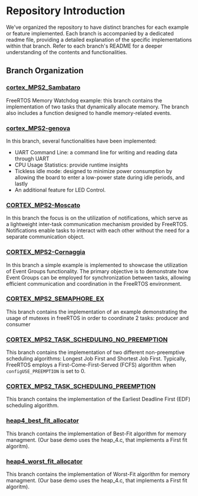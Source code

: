 # Repository Introduction

We've organized the repository to have distinct branches for each example or feature implemented. 
Each branch is accompanied by a dedicated readme file, providing a detailed explanation of the specific implementations within that branch. 
Refer to each branch's README for a deeper understanding of the contents and functionalities. 

## Branch Organization

### [cortex_MPS2_Sambataro](https://baltig.polito.it/caos2023/group36/-/tree/cortex_MPS2_Sambataro)
FreeRTOS Memory Watchdog example: this branch contains the implementation of two tasks that dynamically allocate memory. 
The branch also includes a function designed to handle memory-related events.

### [cortex_MPS2-genova](https://baltig.polito.it/caos2023/group36/-/blob/CORTEX_MPS2-genova)
In this branch, several functionalities have been implemented: 
- UART Command Line: a command line for writing and reading data through UART
- CPU Usage Statistics: provide runtime insights
- Tickless idle mode: designed to minimize power consumption by allowing the board to enter a low-power state during idle periods, and lastly
- An additional feature for LED Control.

### [CORTEX_MPS2-Moscato](https://baltig.polito.it/caos2023/group36/-/tree/CORTEX_MPS2-Moscato)
In this branch the focus is on the utilization of notifications, which serve as a lightweight inter-task communication mechanism provided by FreeRTOS. Notifications enable tasks to interact with each other without the need for a separate communication object.

### [CORTEX_MPS2-Cornaggia](https://baltig.polito.it/caos2023/group36/-/blob/CORTEX_MPS2-Cornaggia/-branch)
In this branch a simple example is implemented to showcase the utilization of Event Groups functionality. 
The primary objective is to demonstrate how Event Groups can be employed for synchronization between tasks, allowing efficient communication and coordination in the FreeRTOS environment.


### [CORTEX_MPS2_SEMAPHORE_EX](https://baltig.polito.it/caos2023/group36/-/tree/CORTEX_MPS2_SEMAPHORE_EX)
This branch contains the implementation of an example demonstrating the usage of mutexes in freeRTOS in order to coordinate 2 tasks: producer and consumer

### [CORTEX_MPS2_TASK_SCHEDULING_NO_PREEMPTION](https://baltig.polito.it/caos2023/group36/-/tree/CORTEX_MPS2_TASK_SCHEDULING_NO_PREEMPTION)
This branch contains the implementation of two different non-preemptive scheduling algorithms: Longest Job First and Shortest Job First. 
Typically, FreeRTOS employs a First-Come-First-Served (FCFS) algorithm when `configUSE_PREEMPTION` is set to 0.

### [CORTEX_MPS2_TASK_SCHEDULING_PREEMPTION](https://baltig.polito.it/caos2023/group36/-/tree/CORTEX_MPS2_TASK_SCHEDULING_PREEMPTION)
This branch contains the implementation of the Earliest Deadline First (EDF) scheduling algorithm.

### [heap4_best_fit_allocator](https://baltig.polito.it/caos2023/group36/-/tree/heap4_best_fit_allocator)
This branch contains the implementation of Best-Fit algorithm for memory managment.
(Our base demo uses the heap_4.c, that implements a First fit algoritm).

### [heap4_worst_fit_allocator](https://baltig.polito.it/caos2023/group36/-/tree/heap4_worst_fit_allocator)
This branch contains the implementation of Worst-Fit algorithm for memory managment.
(Our base demo uses the heap_4.c, that implements a First fit algoritm).





